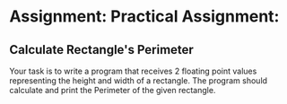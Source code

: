 <h1>Assignment: Practical Assignment:</h1>
<h2>Calculate Rectangle's Perimeter</h2>

<p>Your task is to write a program that receives 2 floating point values representing the height and width of a rectangle. The program should calculate and print the Perimeter of the given rectangle.</p>